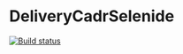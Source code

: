 # DeliveryCadrSelenide
[![Build status](https://ci.appveyor.com/api/projects/status/3uaudk2dt7v61f9y?svg=true)](https://ci.appveyor.com/project/AnnaAndreeva92/deliverycadrselenide)
